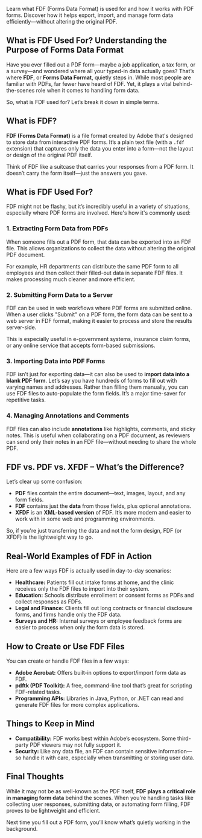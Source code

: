 Learn what FDF (Forms Data Format) is used for and how it works with PDF forms. Discover how it helps export, import, and manage form data efficiently—without altering the original PDF.

## What is FDF Used For? Understanding the Purpose of Forms Data Format

Have you ever filled out a PDF form—maybe a job application, a tax form, or a survey—and wondered where all your typed-in data actually goes? That’s where **FDF**, or **Forms Data Format**, quietly steps in. While most people are familiar with PDFs, far fewer have heard of FDF. Yet, it plays a vital behind-the-scenes role when it comes to handling form data.

So, what is FDF used for? Let’s break it down in simple terms.

## What is FDF?

**FDF (Forms Data Format)** is a file format created by Adobe that's designed to store data from interactive PDF forms. It’s a plain text file (with a `.fdf` extension) that captures only the data you enter into a form—not the layout or design of the original PDF itself.

Think of FDF like a suitcase that carries your responses from a PDF form. It doesn’t carry the form itself—just the answers you gave.

## What is FDF Used For?

FDF might not be flashy, but it’s incredibly useful in a variety of situations, especially where PDF forms are involved. Here's how it's commonly used:

### 1. Extracting Form Data from PDFs

When someone fills out a PDF form, that data can be exported into an FDF file. This allows organizations to collect the data without altering the original PDF document.

For example, HR departments can distribute the same PDF form to all employees and then collect their filled-out data in separate FDF files. It makes processing much cleaner and more efficient.

### 2. Submitting Form Data to a Server

FDF can be used in web workflows where PDF forms are submitted online. When a user clicks "Submit" on a PDF form, the form data can be sent to a web server in FDF format, making it easier to process and store the results server-side.

This is especially useful in e-government systems, insurance claim forms, or any online service that accepts form-based submissions.

### 3. Importing Data into PDF Forms

FDF isn’t just for exporting data—it can also be used to **import data into a blank PDF form**. Let’s say you have hundreds of forms to fill out with varying names and addresses. Rather than filling them manually, you can use FDF files to auto-populate the form fields. It’s a major time-saver for repetitive tasks.

### 4. Managing Annotations and Comments

FDF files can also include **annotations** like highlights, comments, and sticky notes. This is useful when collaborating on a PDF document, as reviewers can send only their notes in an FDF file—without needing to share the whole PDF.

## **FDF vs. PDF vs. XFDF – What’s the Difference?**

Let’s clear up some confusion:

-   **PDF** files contain the entire document—text, images, layout, and any form fields.
-   **FDF** contains just the **data** from those fields, plus optional annotations.
-   **XFDF** is an **XML-based version** of FDF. It’s more modern and easier to work with in some web and programming environments.
    
So, if you're just transferring the data and not the form design, FDF (or XFDF) is the lightweight way to go.

## Real-World Examples of FDF in Action

Here are a few ways FDF is actually used in day-to-day scenarios:

* **Healthcare:** Patients fill out intake forms at home, and the clinic receives only the FDF files to import into their system.
* **Education:** Schools distribute enrollment or consent forms as PDFs and collect responses as FDFs.
* **Legal and Finance:** Clients fill out long contracts or financial disclosure forms, and firms handle only the FDF data.
* **Surveys and HR:** Internal surveys or employee feedback forms are easier to process when only the form data is stored.

## How to Create or Use FDF Files

You can create or handle FDF files in a few ways:

* **Adobe Acrobat:** Offers built-in options to export/import form data as FDF.
* **pdftk (PDF Toolkit):** A free, command-line tool that’s great for scripting FDF-related tasks.
* **Programming APIs:** Libraries in Java, Python, or .NET can read and generate FDF files for more complex applications.

## Things to Keep in Mind

* **Compatibility:** FDF works best within Adobe’s ecosystem. Some third-party PDF viewers may not fully support it.
* **Security:** Like any data file, an FDF can contain sensitive information—so handle it with care, especially when transmitting or storing user data.

## Final Thoughts

While it may not be as well-known as the PDF itself, **FDF plays a critical role in managing form data** behind the scenes. When you're handling tasks like collecting user responses, submitting data, or automating form filling, FDF proves to be lightweight and efficient.

Next time you fill out a PDF form, you’ll know what’s quietly working in the background.
